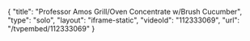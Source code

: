 {
    "title": "Professor Amos Grill\/Oven Concentrate w\/Brush Cucumber",
    "type": "solo",
    "layout": "iframe-static",
    "videoId": "112333069",
    "url": "\/tvpembed\/112333069"
}